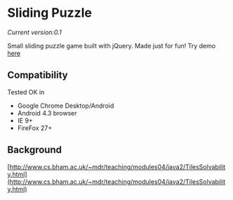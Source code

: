 # Sliding Puzzle
_Current version:0.1_

Small sliding puzzle game built with jQuery. Made just for fun!
Try demo [here](http://sliding-puzzle.olefrank.dk)

## Compatibility
Tested OK in 
* Google Chrome Desktop/Android
* Android 4.3 browser
* IE 9+
* FireFox 27+

## Background
[http://www.cs.bham.ac.uk/~mdr/teaching/modules04/java2/TilesSolvability.html](http://www.cs.bham.ac.uk/~mdr/teaching/modules04/java2/TilesSolvability.html)
